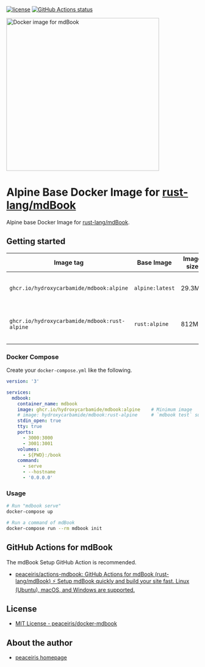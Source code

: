 <!-- https://shields.io/ -->

[![license](https://img.shields.io/github/license/hydroxycarbamide/docker-mdbook.svg)](https://github.com/hydroxycarbamide/docker-mdbook/blob/main/LICENSE)
[![GitHub Actions status](https://github.com/Hydroxycarbamide/docker-mdbook/actions/workflows/ci.yml/badge.svg)](https://github.com/Hydroxycarbamide/docker-mdbook/actions/workflows/ci.yml)

<img width="400" alt="Docker image for mdBook" src="./images/ogp.jpg">



# Alpine Base Docker Image for [rust-lang/mdBook]

Alpine base Docker Image for [rust-lang/mdBook].

[rust-lang/mdBook]: https://github.com/rust-lang/mdBook


## Getting started

| Image tag | Base Image | Image size | Notes |
|---|---|---|---|
| `ghcr.io/hydroxycarbamide/mdbook:alpine` | `alpine:latest` | 29.3MB | GitHub Packages: Minimum image |
| `ghcr.io/hydroxycarbamide/mdbook:rust-alpine` | `rust:alpine` | 812MB | GitHub Packages: `mdbook test` subcommand is available |

### Docker Compose

Create your `docker-compose.yml` like the following.

```yaml
version: '3'

services:
  mdbook:
    container_name: mdbook
    image: ghcr.io/hydroxycarbamide/mdbook:alpine    # Minimum image
    # image: hydroxycarbamide/mdbook:rust-alpine     # `mdbook test` subcommand is available
    stdin_open: true
    tty: true
    ports:
      - 3000:3000
      - 3001:3001
    volumes:
      - ${PWD}:/book
    command:
      - serve
      - --hostname
      - '0.0.0.0'
```

### Usage

```sh
# Run "mdbook serve"
docker-compose up

# Run a command of mdBook
docker-compose run --rm mdbook init
```



## GitHub Actions for mdBook

The mdBook Setup GitHub Action is recommended.

- [peaceiris/actions-mdbook: GitHub Actions for mdBook (rust-lang/mdBook) ⚡️ Setup mdBook quickly and build your site fast. Linux (Ubuntu), macOS, and Windows are supported.](https://github.com/peaceiris/actions-mdbook)



## License

- [MIT License - peaceiris/docker-mdbook]

[MIT License - peaceiris/docker-mdbook]: https://github.com/hydroxycarbamide/docker-mdbook/blob/main/LICENSE



## About the author

- [peaceiris homepage](https://peaceiris.com/)

